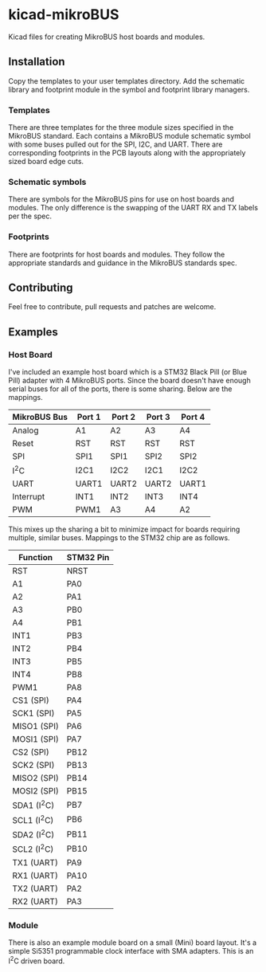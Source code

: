 # kicad-mikroBUS
Kicad files for creating MikroBUS host boards and modules.

## Installation
Copy the templates to your user templates directory.
Add the schematic library and footprint module in the symbol and footprint library managers.

### Templates
There are three templates for the three module sizes specified in the MikroBUS standard. Each contains a MikroBUS module schematic symbol with some buses pulled out for the SPI, I2C, and UART. There are corresponding footprints in the PCB layouts along with the appropriately sized board edge cuts.

### Schematic symbols
There are symbols for the MikroBUS pins for use on host boards and modules. The only difference is the swapping of the UART RX and TX labels per the spec.

### Footprints
There are footprints for host boards and modules. They follow the appropriate standards and guidance in the MikroBUS standards spec.

## Contributing
Feel free to contribute, pull requests and patches are welcome.

## Examples
### Host Board
I've included an example host board which is a STM32 Black Pill (or Blue Pill) adapter with 4 MikroBUS ports. Since the board doesn't have enough serial buses for all of the ports, there is some sharing. Below are the mappings.

| MikroBUS Bus   | Port 1 | Port 2 | Port 3 | Port 4 |
|----------------|--------|--------|--------|--------|
| Analog         | A1     | A2     | A3     | A4     |
| Reset          | RST    | RST    | RST    | RST    |
| SPI            | SPI1   | SPI1   | SPI2   | SPI2   |
| I<sup>2</sup>C | I2C1   | I2C2   | I2C1   | I2C2   |
| UART           | UART1  | UART2  | UART2  | UART1  |
| Interrupt      | INT1   | INT2   | INT3   | INT4   |
| PWM            | PWM1   | A3     | A4     | A2     |

This mixes up the sharing a bit to minimize impact for boards requiring multiple, similar buses. Mappings to the STM32 chip are as follows.

| Function       | STM32 Pin |
|----------------|-----------|
| RST            | NRST      |
| A1             | PA0       |
| A2             | PA1       |
| A3             | PB0       |
| A4             | PB1       |
| INT1           | PB3       |
| INT2           | PB4       |
| INT3           | PB5       |
| INT4           | PB8       |
| PWM1           | PA8       |
| CS1   (SPI)    | PA4       |
| SCK1  (SPI)    | PA5       |
| MISO1 (SPI)    | PA6       |
| MOSI1 (SPI)    | PA7       |
| CS2   (SPI)    | PB12      |
| SCK2  (SPI)    | PB13      |
| MISO2 (SPI)    | PB14      |
| MOSI2 (SPI)    | PB15      |
| SDA1 (I<sup>2</sup>C) | PB7  |
| SCL1 (I<sup>2</sup>C) | PB6  |
| SDA2 (I<sup>2</sup>C) | PB11 |
| SCL2 (I<sup>2</sup>C) | PB10 |
| TX1 (UART)     | PA9       |
| RX1 (UART)     | PA10      |
| TX2 (UART)     | PA2       |
| RX2 (UART)     | PA3       |


### Module
There is also an example module board on a small (Mini) board layout. It's a simple Si5351 programmable clock interface with SMA adapters. This is an I<sup>2</sup>C driven board.
